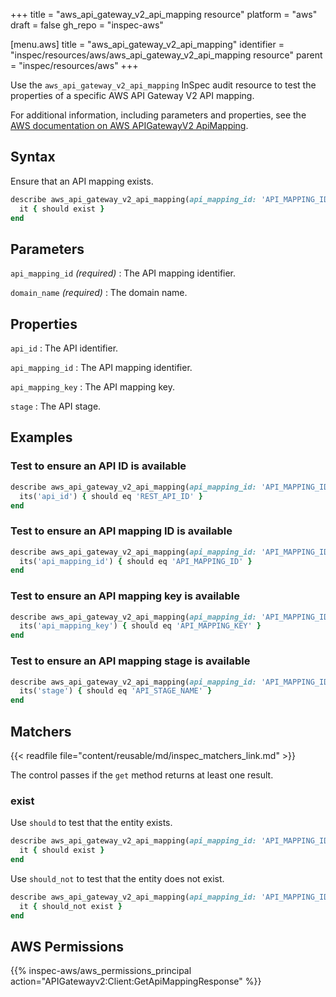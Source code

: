 +++
title = "aws_api_gateway_v2_api_mapping resource"
platform = "aws"
draft = false
gh_repo = "inspec-aws"

[menu.aws]
title = "aws_api_gateway_v2_api_mapping"
identifier = "inspec/resources/aws/aws_api_gateway_v2_api_mapping resource"
parent = "inspec/resources/aws"
+++

Use the `aws_api_gateway_v2_api_mapping` InSpec audit resource to test the properties of a specific AWS API Gateway V2 API mapping.

For additional information, including parameters and properties, see the [AWS documentation on AWS APIGatewayV2 ApiMapping](https://docs.aws.amazon.com/AWSCloudFormation/latest/UserGuide/aws-resource-apigatewayv2-apimapping.html).

## Syntax

Ensure that an API mapping exists.

```ruby
describe aws_api_gateway_v2_api_mapping(api_mapping_id: 'API_MAPPING_ID', domain_name: 'DOMAIN_NAME') do
  it { should exist }
end
```

## Parameters

`api_mapping_id` _(required)_
: The API mapping identifier.

`domain_name` _(required)_
: The domain name.

## Properties

`api_id`
: The API identifier.

`api_mapping_id`
: The API mapping identifier.

`api_mapping_key`
: The API mapping key.

`stage`
: The API stage.

## Examples

### Test to ensure an API ID is available

```ruby
describe aws_api_gateway_v2_api_mapping(api_mapping_id: 'API_MAPPING_ID', domain_name: 'DOMAIN_NAME') do
  its('api_id') { should eq 'REST_API_ID' }
end
```

### Test to ensure an API mapping ID is available

```ruby
describe aws_api_gateway_v2_api_mapping(api_mapping_id: 'API_MAPPING_ID', domain_name: 'DOMAIN_NAME') do
  its('api_mapping_id') { should eq 'API_MAPPING_ID' }
end
```

### Test to ensure an API mapping key is available

```ruby
describe aws_api_gateway_v2_api_mapping(api_mapping_id: 'API_MAPPING_ID', domain_name: 'DOMAIN_NAME') do
  its('api_mapping_key') { should eq 'API_MAPPING_KEY' }
end
```

### Test to ensure an API mapping stage is available

```ruby
describe aws_api_gateway_v2_api_mapping(api_mapping_id: 'API_MAPPING_ID', domain_name: 'DOMAIN_NAME') do
  its('stage') { should eq 'API_STAGE_NAME' }
end
```

## Matchers

{{< readfile file="content/reusable/md/inspec_matchers_link.md" >}}

The control passes if the `get` method returns at least one result.

### exist

Use `should` to test that the entity exists.

```ruby
describe aws_api_gateway_v2_api_mapping(api_mapping_id: 'API_MAPPING_ID', domain_name: 'DOMAIN_NAME') do
  it { should exist }
end
```

Use `should_not` to test that the entity does not exist.

```ruby
describe aws_api_gateway_v2_api_mapping(api_mapping_id: 'API_MAPPING_ID', domain_name: 'DOMAIN_NAME') do
  it { should_not exist }
end
```

## AWS Permissions

{{% inspec-aws/aws_permissions_principal action="APIGatewayv2:Client:GetApiMappingResponse" %}}
